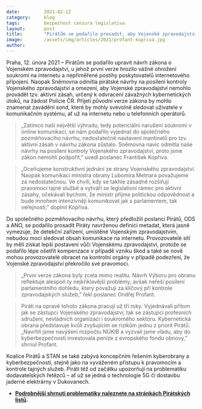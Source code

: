 ```yaml
---
date:         2021-02-12
category:     blog
tags:         bezpečnost cenzura legislativa
layout:       post
title:        "Pirátům se podařilo prosadit, aby Vojenské zpravodajství nemohlo sledovat online komunikaci, nedostatečné ošetření aktivních zásahů a děravá kontrola však přetrvávají"
image:        /assets/img/articles/2021/profant-kopriva.jpg
author:       
---
```



 
Praha, 12. února 2021 – Pirátům se podařilo upravit návrh zákona o Vojenském zpravodajství, u jehož první verze hrozilo vážné ohrožení soukromí na internetu a nepřiměřené postihy poskytovatelů internetového připojení. Naopak Sněmovna odmítla pirátské návrhy na posílení kontroly Vojenského zpravodajství a omezení, aby Vojenské zpravodajství nemohlo provádět tzv. aktivní zásah, určený k odvracení závažných kybernetických útoků, na žádost Policie ČR. Přijetí původní verze zákona by mohlo znamenat zavádění sond, které by mohly svévolně sledovat uživatele v komunikačním systému, ať už na internetu nebo u telefonních operátorů.

> „Zatímco naši největší výhradu, tedy potenciální narušení soukromí v online komunikaci, se nám podařilo vyjednat do společného pozměňovacího návrhu, nedostatečné nastavení mantinelů pro tzv. aktivní zásah v návrhu zákona zůstalo. Sněmovna navíc odmítla naše návrhy na posílení kontroly Vojenského zpravodajství, proto jsme zákon nemohli podpořit,” uvedl poslanec František Kopřiva. 

> „Oceňujeme konstruktivní jednání ze strany Vojenského zpravodajství. Naopak komunikaci ministra obrany Lubomíra Metnara považujeme za nedostatečnou. Ve chvíli, kdy se takhle zásadně rozšiřují pravomoci tajné službě a vytváří se legislativní rámec pro aktivní zásahy, očekávali bychom, že ministr přijme politickou odpovědnost a bude mnohem intenzivněji komunikovat jak s parlamentem, tak veřejností,” doplnil Kopřiva.

Do společného pozměňovacího návrhu, který předložili poslanci Pirátů, ODS a ANO, se podařilo prosadit Piráty navrženou definici metadat, která jasně vymezuje, že detekční zařízení, umístěné Vojenským zpravodajstvím, nebudou moci sledovat obsah komunikace na internetu. Provozovatelé sítí by měli získat lepší postavení vůči Vojenskému zpravodajství, protože se podařilo lépe ošetřit kompenzace v případě vzniku škod a také se nově mohou provozovatelé obracet na kontrolní orgány v případě podezření, že Vojenské zpravodajství překročilo své pravomoci. 

> „První verze zákona byly zcela mimo realitu. Návrh Výboru pro obranu reflektuje alespoň ty nejkřiklavější problémy, avšak neřeší posílení parlamentního dohledu, který považuji za klíčový při kontrole zpravodajských služeb,” řekl poslanec Ondřej Profant.

> Piráti na opravě tohoto zákona pracují už tři roky. Vyjednávali přitom jak se zástupci Vojenského zpravodajství, tak se zástupci profesních sdružení, nevládních organizací i soukromého sektoru. Kybernetická obrana představuje kvůli zvyšujícím se rizikům jednu z priorit Pirátů. „Navrhli jsme navýšení rozpočtu NÚKIB a vyzvali jsme vládu, aby do kyberbezpečnosti investovala peníze z evropského fondu obnovy,” shrnul Profant.

Koalice Pirátů a STAN se také zabývá koncepčním řešením kyberobrany a kyberbezpečnosti, stejně jako na vyváženém přístupu k pravomocím a kontrole tajných služeb. Piráti též od začátku upozorňují na problematiku dodavatelských řetězců – ať už se jedná o technologie 5G či dostavbu jaderné elektrárny v Dukovanech. 

* **[Podrobnější shrnutí problematiky naleznete na stránkách Pirátských listů](https://www.piratskelisty.cz/clanek-3881-pirati-prosadili-stopku-vojenskemu-zpravodajstvi-na-sledovani-online-komunikace-nedostatecne-osetreni-zasahu-a-derava-kontrola-pretrvavaji?fbclid=IwAR0UYcXHtUpjPBmcWlj9AFRC7pJ-H5TR-GC6Yf3KDhiokp04A63b0OKluiA).**
